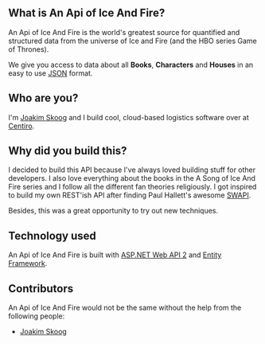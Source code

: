 ## What is An Api of Ice And Fire?


An Api of Ice And Fire is the world's greatest source for quantified and structured data from the universe of Ice and Fire (and the HBO series Game of Thrones).

We give you access to data about all **Books**, **Characters** and **Houses** in an easy to use [JSON](http://json.org/) format.

## Who are you?


I'm [Joakim Skoog](https://github.com/joakimskoog) and I build cool, cloud-based logistics software over at [Centiro](https://www.centiro.com/).

## Why did you build this?


I decided to build this API because I've always loved building stuff for other developers. I also love everything about the books in the A Song of Ice And Fire series and I follow all the different fan theories religiously.
I got inspired to build my own REST'ish API after finding Paul Hallett's awesome [SWAPI](http://swapi.co). 

Besides, this was a great opportunity to try out new techniques.

## Technology used


An Api of Ice And Fire is built with [ASP.NET Web API 2](https://msdn.microsoft.com/en-us/library/dn448365(v=vs.118).aspx) and [Entity Framework](https://msdn.microsoft.com/en-us/data/ef.aspx).

## Contributors


An Api of Ice And Fire would not be the same without the help from the following people:
- [Joakim Skoog](https://github.com/joakimskoog)





